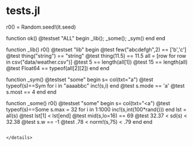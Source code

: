 

# tests.jl

r0() = Random.seed!(it.seed)

function ok()
  @testset "ALL" begin 
    _lib(); _some(); _sym() end end

function _lib()
  r0()
  @testset "lib" begin
    @test few("abcdefgh",2) == ['b','c'] 
    @test thing("string") == "string"
    @test thing(11.5) == 11.5
    all = [row for row in csv("data/weather.csv")] 
    @test 5       == length(all[1])
    @test 15      == length(all)
    @test Float64 == typeof(all[2][2]) end end 

function _sym()
  @testset "some" begin
    s=  col(txt="a") 
    @test typeof(s)==Sym
    for i in "aaaabbc" inc!(s,i) end
    @test s.mode == 'a'
    @test s.most == 4 end end 

function _some()
  r0()
  @testset "some" begin
    s=  col(txt="<a") 
    @test typeof(s)==Some
    s.max = 32
    for i in 1:1000 inc!(s,int(100*rand())) end
    lst = all(s)
    @test lst[1] < lst[end]
    @test mid(s,lo=16) == 69
    @test 32.37 < sd(s) < 32.38
    @test s.w == -1
    @test .78 < norm!(s,75) < .79 end end 
````

</details>


